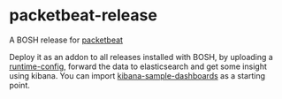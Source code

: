 # packetbeat-release
A BOSH release for [packetbeat](https://www.elastic.co/products/beats/packetbeat)

Deploy it as an addon to all releases installed with BOSH, by uploading a [runtime-config](/manifests/openstack/runtime-config.yml), forward the data to elasticsearch and get some insight using kibana. You can import [kibana-sample-dashboards](/maniests/openstack/kibana-sample-dashboards.json) as a starting point.
